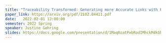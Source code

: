 ```yaml
---
title: "Traceability Transformed: Generating more Accurate Links with Pre-Trained BERT Models"
paper_link: https://arxiv.org/pdf/2102.04411.pdf
date:   2022-02-01 12:00:00
semester: 2022 Spring
speaker: Justine Gehring
slides: https://docs.google.com/presentation/d/1Maq0zatPxbRodIMhckMdkGhyHzm9euXS/edit
---
```

